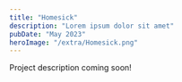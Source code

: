 ```yaml
---
title: "Homesick"
description: "Lorem ipsum dolor sit amet"
pubDate: "May 2023"
heroImage: "/extra/Homesick.png"
---
```


Project description coming soon!
